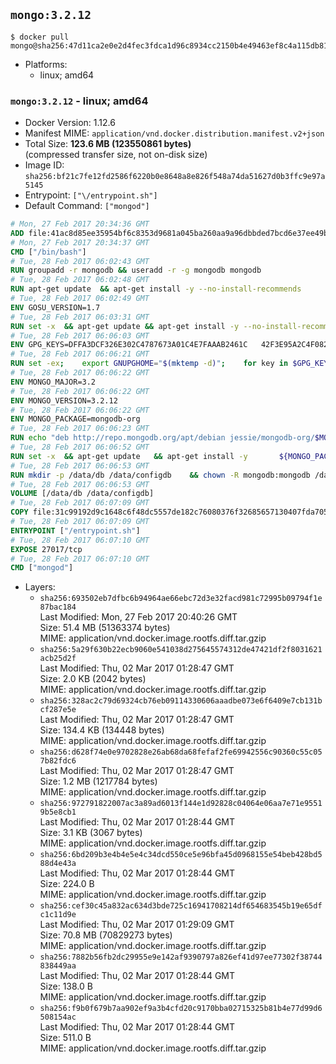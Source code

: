 ## `mongo:3.2.12`

```console
$ docker pull mongo@sha256:47d11ca2e0e2d4fec3fdca1d96c8934cc2150b4e49463ef8c4a115db81242545
```

-	Platforms:
	-	linux; amd64

### `mongo:3.2.12` - linux; amd64

-	Docker Version: 1.12.6
-	Manifest MIME: `application/vnd.docker.distribution.manifest.v2+json`
-	Total Size: **123.6 MB (123550861 bytes)**  
	(compressed transfer size, not on-disk size)
-	Image ID: `sha256:bf21c7fe12fd2586f6220b0e8648a8e826f548a74da51627d0b3ffc9e97a5145`
-	Entrypoint: `["\/entrypoint.sh"]`
-	Default Command: `["mongod"]`

```dockerfile
# Mon, 27 Feb 2017 20:34:36 GMT
ADD file:41ac8d85ee35954bf6c8353d9681a045ba260aa9a96dbbded7bcd6e37ee49bea in / 
# Mon, 27 Feb 2017 20:34:37 GMT
CMD ["/bin/bash"]
# Tue, 28 Feb 2017 06:02:43 GMT
RUN groupadd -r mongodb && useradd -r -g mongodb mongodb
# Tue, 28 Feb 2017 06:02:48 GMT
RUN apt-get update 	&& apt-get install -y --no-install-recommends 		numactl 	&& rm -rf /var/lib/apt/lists/*
# Tue, 28 Feb 2017 06:02:49 GMT
ENV GOSU_VERSION=1.7
# Tue, 28 Feb 2017 06:03:31 GMT
RUN set -x 	&& apt-get update && apt-get install -y --no-install-recommends ca-certificates wget && rm -rf /var/lib/apt/lists/* 	&& wget -O /usr/local/bin/gosu "https://github.com/tianon/gosu/releases/download/$GOSU_VERSION/gosu-$(dpkg --print-architecture)" 	&& wget -O /usr/local/bin/gosu.asc "https://github.com/tianon/gosu/releases/download/$GOSU_VERSION/gosu-$(dpkg --print-architecture).asc" 	&& export GNUPGHOME="$(mktemp -d)" 	&& gpg --keyserver ha.pool.sks-keyservers.net --recv-keys B42F6819007F00F88E364FD4036A9C25BF357DD4 	&& gpg --batch --verify /usr/local/bin/gosu.asc /usr/local/bin/gosu 	&& rm -r "$GNUPGHOME" /usr/local/bin/gosu.asc 	&& chmod +x /usr/local/bin/gosu 	&& gosu nobody true 	&& apt-get purge -y --auto-remove ca-certificates wget
# Tue, 28 Feb 2017 06:06:03 GMT
ENV GPG_KEYS=DFFA3DCF326E302C4787673A01C4E7FAAAB2461C 	42F3E95A2C4F08279C4960ADD68FA50FEA312927
# Tue, 28 Feb 2017 06:06:21 GMT
RUN set -ex; 	export GNUPGHOME="$(mktemp -d)"; 	for key in $GPG_KEYS; do 		gpg --keyserver ha.pool.sks-keyservers.net --recv-keys "$key"; 	done; 	gpg --export $GPG_KEYS > /etc/apt/trusted.gpg.d/mongodb.gpg; 	rm -r "$GNUPGHOME"; 	apt-key list
# Tue, 28 Feb 2017 06:06:22 GMT
ENV MONGO_MAJOR=3.2
# Tue, 28 Feb 2017 06:06:22 GMT
ENV MONGO_VERSION=3.2.12
# Tue, 28 Feb 2017 06:06:22 GMT
ENV MONGO_PACKAGE=mongodb-org
# Tue, 28 Feb 2017 06:06:23 GMT
RUN echo "deb http://repo.mongodb.org/apt/debian jessie/mongodb-org/$MONGO_MAJOR main" > /etc/apt/sources.list.d/mongodb-org.list
# Tue, 28 Feb 2017 06:06:52 GMT
RUN set -x 	&& apt-get update 	&& apt-get install -y 		${MONGO_PACKAGE}=$MONGO_VERSION 		${MONGO_PACKAGE}-server=$MONGO_VERSION 		${MONGO_PACKAGE}-shell=$MONGO_VERSION 		${MONGO_PACKAGE}-mongos=$MONGO_VERSION 		${MONGO_PACKAGE}-tools=$MONGO_VERSION 	&& rm -rf /var/lib/apt/lists/* 	&& rm -rf /var/lib/mongodb 	&& mv /etc/mongod.conf /etc/mongod.conf.orig
# Tue, 28 Feb 2017 06:06:53 GMT
RUN mkdir -p /data/db /data/configdb 	&& chown -R mongodb:mongodb /data/db /data/configdb
# Tue, 28 Feb 2017 06:06:53 GMT
VOLUME [/data/db /data/configdb]
# Tue, 28 Feb 2017 06:07:09 GMT
COPY file:31c99192d9c1648c6f48dc5557de182c76080376f32685657130407fda705b3b in /entrypoint.sh 
# Tue, 28 Feb 2017 06:07:09 GMT
ENTRYPOINT ["/entrypoint.sh"]
# Tue, 28 Feb 2017 06:07:10 GMT
EXPOSE 27017/tcp
# Tue, 28 Feb 2017 06:07:10 GMT
CMD ["mongod"]
```

-	Layers:
	-	`sha256:693502eb7dfbc6b94964ae66ebc72d3e32facd981c72995b09794f1e87bac184`  
		Last Modified: Mon, 27 Feb 2017 20:40:26 GMT  
		Size: 51.4 MB (51363374 bytes)  
		MIME: application/vnd.docker.image.rootfs.diff.tar.gzip
	-	`sha256:5a29f630b22ecb9060e541038d275645574312de47421df2f8031621acb25d2f`  
		Last Modified: Thu, 02 Mar 2017 01:28:47 GMT  
		Size: 2.0 KB (2042 bytes)  
		MIME: application/vnd.docker.image.rootfs.diff.tar.gzip
	-	`sha256:328ac2c79d69324cb76eb09114330606aaadbe073e6f6409e7cb131bcf287e5e`  
		Last Modified: Thu, 02 Mar 2017 01:28:47 GMT  
		Size: 134.4 KB (134448 bytes)  
		MIME: application/vnd.docker.image.rootfs.diff.tar.gzip
	-	`sha256:d628f74e0e9702828e26ab68da68fefaf2fe69942556c90360c55c057b82fdc6`  
		Last Modified: Thu, 02 Mar 2017 01:28:47 GMT  
		Size: 1.2 MB (1217784 bytes)  
		MIME: application/vnd.docker.image.rootfs.diff.tar.gzip
	-	`sha256:972791822007ac3a89ad6013f144e1d92828c04064e06aa7e71e95519b5e8cb1`  
		Last Modified: Thu, 02 Mar 2017 01:28:44 GMT  
		Size: 3.1 KB (3067 bytes)  
		MIME: application/vnd.docker.image.rootfs.diff.tar.gzip
	-	`sha256:6bd209b3e4b4e5e4c34dcd550ce5e96bfa45d0968155e54beb428bd588d4e43a`  
		Last Modified: Thu, 02 Mar 2017 01:28:44 GMT  
		Size: 224.0 B  
		MIME: application/vnd.docker.image.rootfs.diff.tar.gzip
	-	`sha256:cef30c45a832ac634d3bde725c16941708214df654683545b19e65dfc1c11d9e`  
		Last Modified: Thu, 02 Mar 2017 01:29:09 GMT  
		Size: 70.8 MB (70829273 bytes)  
		MIME: application/vnd.docker.image.rootfs.diff.tar.gzip
	-	`sha256:7882b56fb2dc29955e9e142af9390797a826ef41d97ee77302f38744838449aa`  
		Last Modified: Thu, 02 Mar 2017 01:28:44 GMT  
		Size: 138.0 B  
		MIME: application/vnd.docker.image.rootfs.diff.tar.gzip
	-	`sha256:f9b0f679b7aa902ef9a3b4cfd20c9170bba02715325b81b4e77d99d6508154ac`  
		Last Modified: Thu, 02 Mar 2017 01:28:44 GMT  
		Size: 511.0 B  
		MIME: application/vnd.docker.image.rootfs.diff.tar.gzip
